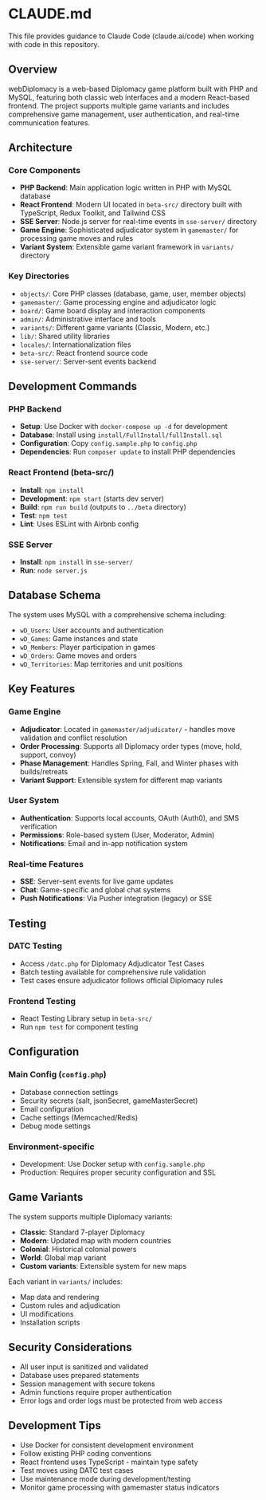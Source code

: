 # CLAUDE.md

This file provides guidance to Claude Code (claude.ai/code) when working with code in this repository.

## Overview

webDiplomacy is a web-based Diplomacy game platform built with PHP and MySQL, featuring both classic web interfaces and a modern React-based frontend. The project supports multiple game variants and includes comprehensive game management, user authentication, and real-time communication features.

## Architecture

### Core Components

- **PHP Backend**: Main application logic written in PHP with MySQL database
- **React Frontend**: Modern UI located in `beta-src/` directory built with TypeScript, Redux Toolkit, and Tailwind CSS
- **SSE Server**: Node.js server for real-time events in `sse-server/` directory
- **Game Engine**: Sophisticated adjudicator system in `gamemaster/` for processing game moves and rules
- **Variant System**: Extensible game variant framework in `variants/` directory

### Key Directories

- `objects/`: Core PHP classes (database, game, user, member objects)
- `gamemaster/`: Game processing engine and adjudicator logic
- `board/`: Game board display and interaction components
- `admin/`: Administrative interface and tools
- `variants/`: Different game variants (Classic, Modern, etc.)
- `lib/`: Shared utility libraries
- `locales/`: Internationalization files
- `beta-src/`: React frontend source code
- `sse-server/`: Server-sent events backend

## Development Commands

### PHP Backend
- **Setup**: Use Docker with `docker-compose up -d` for development
- **Database**: Install using `install/FullInstall/fullInstall.sql`
- **Configuration**: Copy `config.sample.php` to `config.php`
- **Dependencies**: Run `composer update` to install PHP dependencies

### React Frontend (beta-src/)
- **Install**: `npm install`
- **Development**: `npm start` (starts dev server)
- **Build**: `npm run build` (outputs to `../beta` directory)
- **Test**: `npm test`
- **Lint**: Uses ESLint with Airbnb config

### SSE Server
- **Install**: `npm install` in `sse-server/`
- **Run**: `node server.js`

## Database Schema

The system uses MySQL with a comprehensive schema including:
- `wD_Users`: User accounts and authentication
- `wD_Games`: Game instances and state
- `wD_Members`: Player participation in games
- `wD_Orders`: Game moves and orders
- `wD_Territories`: Map territories and unit positions

## Key Features

### Game Engine
- **Adjudicator**: Located in `gamemaster/adjudicator/` - handles move validation and conflict resolution
- **Order Processing**: Supports all Diplomacy order types (move, hold, support, convoy)
- **Phase Management**: Handles Spring, Fall, and Winter phases with builds/retreats
- **Variant Support**: Extensible system for different map variants

### User System
- **Authentication**: Supports local accounts, OAuth (Auth0), and SMS verification
- **Permissions**: Role-based system (User, Moderator, Admin)
- **Notifications**: Email and in-app notification system

### Real-time Features
- **SSE**: Server-sent events for live game updates
- **Chat**: Game-specific and global chat systems
- **Push Notifications**: Via Pusher integration (legacy) or SSE

## Testing

### DATC Testing
- Access `/datc.php` for Diplomacy Adjudicator Test Cases
- Batch testing available for comprehensive rule validation
- Test cases ensure adjudicator follows official Diplomacy rules

### Frontend Testing
- React Testing Library setup in `beta-src/`
- Run `npm test` for component testing

## Configuration

### Main Config (`config.php`)
- Database connection settings
- Security secrets (salt, jsonSecret, gameMasterSecret)
- Email configuration
- Cache settings (Memcached/Redis)
- Debug mode settings

### Environment-specific
- Development: Use Docker setup with `config.sample.php`
- Production: Requires proper security configuration and SSL

## Game Variants

The system supports multiple Diplomacy variants:
- **Classic**: Standard 7-player Diplomacy
- **Modern**: Updated map with modern countries
- **Colonial**: Historical colonial powers
- **World**: Global map variant
- **Custom variants**: Extensible system for new maps

Each variant in `variants/` includes:
- Map data and rendering
- Custom rules and adjudication
- UI modifications
- Installation scripts

## Security Considerations

- All user input is sanitized and validated
- Database uses prepared statements
- Session management with secure tokens
- Admin functions require proper authentication
- Error logs and order logs must be protected from web access

## Development Tips

- Use Docker for consistent development environment
- Follow existing PHP coding conventions
- React frontend uses TypeScript - maintain type safety
- Test moves using DATC test cases
- Use maintenance mode during development/testing
- Monitor game processing with gamemaster status indicators